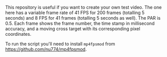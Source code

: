 This repository is useful if you want to create your own test video. The one here has a variable frame rate of 41 FPS for 200 frames (totalling 5 seconds) and 8 FPS for 41 frames (totalling 5 seconds as well). The PAR is 0.5. Each frame shows the frame number, the time stamp in millisecond accuracy, and a moving cross target with its corresponding pixel coordinates. 

To run the [](create.jl) script you'll need to install `mp4fpsmod` from https://github.com/nu774/mp4fpsmod.
